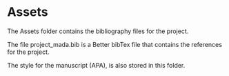 # Assets
The Assets folder contains the bibliography files for the project.

The file project_mada.bib is a Better bibTex file that contains the references for the project.

The style for the manuscript (APA), is also stored in this folder.
